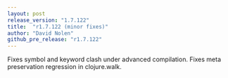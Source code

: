 ```yaml
---
layout: post
release_version: "1.7.122"
title:  "r1.7.122 (minor fixes)"
author: "David Nolen"
github_pre_release: "r1.7.122"
---
```


Fixes symbol and keyword clash under advanced compilation. Fixes meta
preservation regression in clojure.walk.


